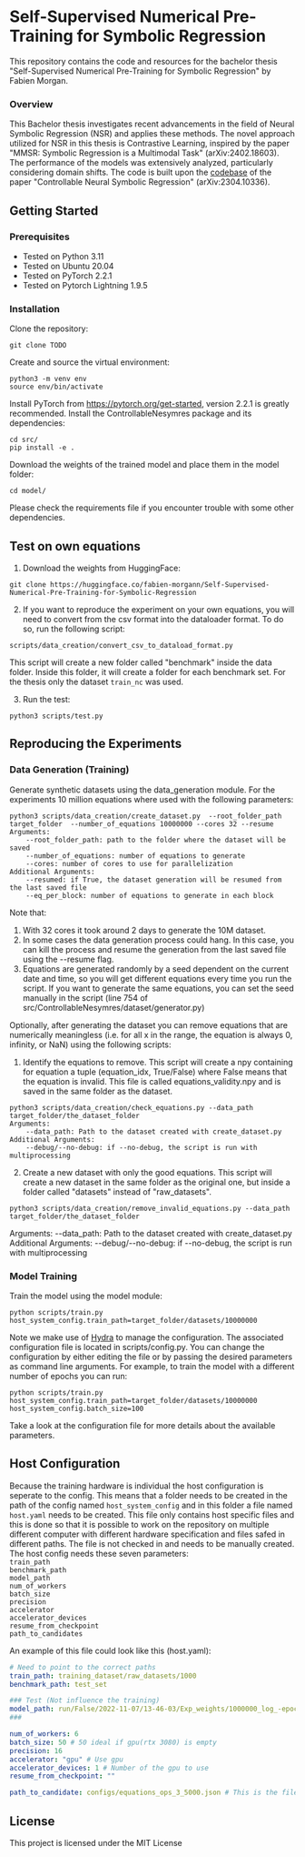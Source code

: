 # Self-Supervised Numerical Pre-Training for Symbolic Regression 
This repository contains the code and resources for the bachelor thesis "Self-Supervised Numerical Pre-Training for Symbolic Regression" by Fabien Morgan.

### Overview
This Bachelor thesis investigates recent advancements in the field of Neural Symbolic Regression (NSR) and applies these methods. The novel approach utilized for NSR in this thesis is Contrastive Learning, inspired by the paper "MMSR: Symbolic Regression is a Multimodal Task" (arXiv:2402.18603). The performance of the models was extensively analyzed, particularly considering domain shifts. The code is built upon the [codebase](https://github.com/SymposiumOrganization/ControllableNeuralSymbolicRegression/tree/main) of the paper "Controllable Neural Symbolic Regression" (arXiv:2304.10336).


## Getting Started

### Prerequisites
* Tested on Python 3.11 
* Tested on Ubuntu 20.04
* Tested on PyTorch 2.2.1 
* Tested on Pytorch Lightning 1.9.5
### Installation
Clone the repository:
``` 
git clone TODO
```
Create and source the virtual environment:
```
python3 -m venv env
source env/bin/activate
```
Install PyTorch from https://pytorch.org/get-started, version 2.2.1 is greatly recommended.
Install the ControllableNesymres package and its dependencies:
```
cd src/
pip install -e .
```
Download the weights of the trained model and place them in the model folder:
```
cd model/
```

Please check the requirements file if you encounter trouble with some other dependencies.

## Test on own equations
1. Download the weights from HuggingFace:
```
git clone https://huggingface.co/fabien-morgann/Self-Supervised-Numerical-Pre-Training-for-Symbolic-Regression 
```

2. If you want to reproduce the experiment on your own equations, you will need to convert from the csv format into the dataloader format. To do so, run the following script:
```
scripts/data_creation/convert_csv_to_dataload_format.py 
```
This script will create a new folder called "benchmark" inside the data folder. Inside this folder, it will create a folder for each benchmark set. For the thesis only the dataset `train_nc` was used.

3. Run the test:
```
python3 scripts/test.py
```


## Reproducing the Experiments
### Data Generation (Training)
Generate synthetic datasets using the data_generation module. For the experiments 10 million equations where used with the following parameters:
``` 
python3 scripts/data_creation/create_dataset.py  --root_folder_path target_folder  --number_of_equations 10000000 --cores 32 --resume
Arguments:
    --root_folder_path: path to the folder where the dataset will be saved
    --number_of_equations: number of equations to generate
    --cores: number of cores to use for parallelization
Additional Arguments:
    --resumed: if True, the dataset generation will be resumed from the last saved file
    --eq_per_block: number of equations to generate in each block
``` 
Note that:
1. With 32 cores it took around 2 days to generate the 10M dataset. 
2. In some cases the data generation process could hang. In this case, you can kill the process and resume the generation from the last saved file using the --resume flag.
3. Equations are generated randomly by a seed dependent on the current date and time, so you will get different equations every time you run the script. If you want to generate the same equations, you can set the seed manually in the script (line 754 of src/ControllableNesymres/dataset/generator.py)

Optionally, after generating the dataset you can remove equations that are numerically meaningless (i.e. for all x in the range, the equation is always 0, infinity, or NaN) using the following scripts:
1. Identify the equations to remove. This script will create a npy containing for equation a tuple (equation_idx, True/False) where False means that the equation is invalid. This file is called equations_validity.npy and is saved in the same folder as the dataset.
```
python3 scripts/data_creation/check_equations.py --data_path target_folder/the_dataset_folder
Arguments:
    --data_path: Path to the dataset created with create_dataset.py
Additional Arguments:
    --debug/--no-debug: if --no-debug, the script is run with multiprocessing
```
2. Create a new dataset with only the good equations. This script will create a new dataset in the same folder as the original one, but inside
a folder called "datasets" instead of "raw_datasets".
```
python3 scripts/data_creation/remove_invalid_equations.py --data_path target_folder/the_dataset_folder
```
Arguments:
    --data_path: Path to the dataset created with create_dataset.py
Additional Arguments:
    --debug/--no-debug: if --no-debug, the script is run with multiprocessing

### Model Training
Train the model using the model module:
``` 
python scripts/train.py host_system_config.train_path=target_folder/datasets/10000000 
``` 
Note we make use of [Hydra](https://hydra.cc) to manage the configuration. The associated configuration file is located in scripts/config.py. You can change the configuration by either editing the file or by passing the desired parameters as command line arguments. For example, to train the model with a different number of epochs you can run:
```
python scripts/train.py  host_system_config.train_path=target_folder/datasets/10000000 host_system_config.batch_size=100
```
Take a look at the configuration file for more details about the available parameters.

## Host Configuration
Because the training hardware is individual the host configuration is seperate to the config. This means that a folder needs to be created in the path of the config named `host_system_config` and in this folder a file named `host.yaml` needs to be created. This file only contains host specific files and this is done so that it is possible to work on the repository on multiple different computer with different hardware specification and files safed in different paths. The file is  not checked in and needs to be manually created. The host config needs these seven parameters:  
`train_path`  
`benchmark_path`  
`model_path`  
`num_of_workers`  
`batch_size`  
`precision`  
`accelerator`  
`accelerator_devices`  
`resume_from_checkpoint`  
`path_to_candidates` 

An example of this file could look like this (host.yaml):  
``` yaml
# Need to point to the correct paths
train_path: training_dataset/raw_datasets/1000
benchmark_path: test_set

### Test (Not influence the training)
model_path: run/False/2022-11-07/13-46-03/Exp_weights/1000000_log_-epoch=104-val_loss=0.00.ckpt
### 

num_of_workers: 6
batch_size: 50 # 50 ideal if gpu(rtx 3080) is empty 
precision: 16
accelerator: "gpu" # Use gpu 
accelerator_devices: 1 # Number of the gpu to use
resume_from_checkpoint: ""

path_to_candidate: configs/equations_ops_3_5000.json # This is the file that contains the negative equations from which the model will sample the absent branches 
```


## License
This project is licensed under the MIT License
